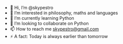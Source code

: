 - 👋 Hi, I’m @skypestro
- 👀 I’m interested in philosophy, maths and languages
- 🌱 I’m currently learning Python
- 💞️ I’m looking to collaborate on Python
- 📫 How to reach me skypestro@gmail.com
- ⚡ A fact: Today is always earlier than tomorrow

<!---
skypestro/skypestro is a ✨ special ✨ repository because its `README.md` (this file) appears on your GitHub profile.
You can click the Preview link to take a look at your changes.
--->

